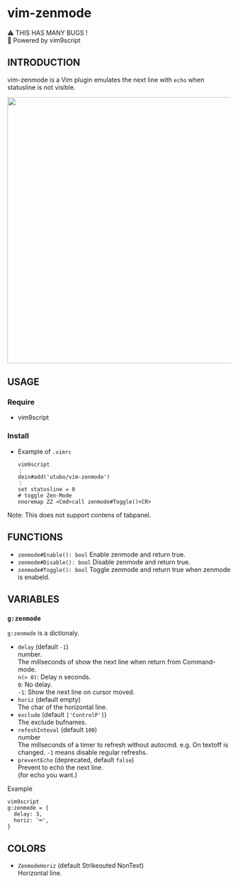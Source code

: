 # vim-zenmode

⚠ THIS HAS MANY BUGS !  
📜 Powered by vim9script

## INTRODUCTION
vim-zenmode is a Vim plugin emulates the next line with `echo` when statusline is not visible.

<img width="600" src="https://user-images.githubusercontent.com/6848636/190131844-dd95d5d4-0f18-44c1-a50b-35bddec8e1c6.png">

## USAGE
### Require
- vim9script

### Install
- Example of `.vimrc`
  ```vim
  vim9script
  ⋮
  dein#add('utubo/vim-zenmode')
  ⋮
  set statusline = 0
  # toggle Zen-Mode
  nnoremap ZZ <Cmd>call zenmode#Toggle()<CR>
  ```
Note: This does not support contens of tabpanel.

## FUNCTIONS
- `zenmode#Enable(): bool`
  Enable zenmode and return true.
- `zenmode#Disable(): bool`
  Disable zenmode and return true.
- `zenmode#Toggle(): bool`
  Toggle zenmode and return true when zenmode is enabeld.

## VARIABLES

### `g:zenmode`
`g:zenmode` is a dictionaly.  

- `delay`  (default `-1`)  
  number.  
  The millseconds of show the next line when return from Command-mode.  
  `n(> 0)`: Delay n seconds.  
  `0`: No delay.  
  `-1`: Show the next line on cursor moved.  
- `horiz`  (default empty)  
  The char of the horizontal line.  
- `exclude`  (default `['ControlP']`)  
  The exclude bufnames.
- `refeshInteval`  (default `100`)  
  number  
  The millseconds of a timer to refresh without
  autocmd. e.g. On textoff is changed.
  `-1` means disable regular refreshs.
- `preventEcho`  (deprecated, default `false`)  
  Prevent to echo the next line.  
  (for echo you want.)

Example
```vim
vim9script
g:zenmode = {
  delay: 3,
  horiz: '═',
}
```

## COLORS
- `ZenmodeHoriz`  (default Strikeouted NonText)  
  Horizontal line.

